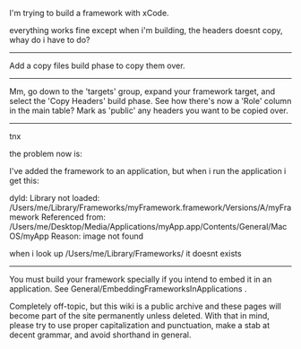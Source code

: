 

I'm trying to build a framework with xCode.

everything works fine except when i'm building, the headers doesnt copy, whay do i have to do?

----

Add a copy files build phase to copy them over.

----

Mm, go down to the 'targets' group, expand your framework target, and select the 'Copy Headers' build phase.  See how there's now a 'Role' column in the main table?  Mark as 'public' any headers you want to be copied over.

----

tnx

the problem now is:


I've added the framework to an application, but when i run the application i get this:


dyld: Library not loaded: /Users/me/Library/Frameworks/myFramework.framework/Versions/A/myFramework
  Referenced from: /Users/me/Desktop/Media/Applications/myApp.app/Contents/General/MacOS/myApp
  Reason: image not found

when i look up  /Users/me/Library/Frameworks/ it doesnt exists

----

You must build your framework specially if you intend to embed it in an application.  See General/EmbeddingFrameworksInApplications .

Completely off-topic, but this wiki is a public archive and these pages will become part of the site permanently unless deleted. With that in mind, please try to use proper capitalization and punctuation, make a stab at decent grammar, and avoid shorthand in general.